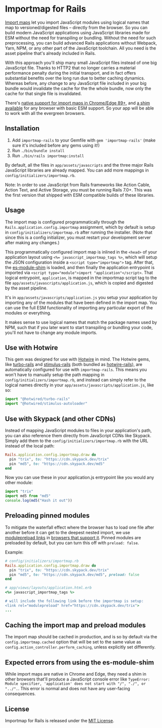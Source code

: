 # Importmap for Rails

[Import maps](https://github.com/WICG/import-maps) let you import JavaScript modules using logical names that map to versioned/digested files – directly from the browser. So you can build modern JavaScript applications using JavaScript libraries made for ESM without the need for transpiling or bundling. Without the need for such preprocessing, you can build advanced Rails applications without Webpack, Yarn, NPM, or any other part of the JavaScript toolchain. All you need is the asset pipeline that's already included in Rails.

With this approach you'll ship many small JavaScript files instead of one big JavaScript file. Thanks to HTTP2 that no longer carries a material performance penalty during the initial transport, and in fact offers substantial benefits over the long run due to better caching dynamics. Whereas before, any change to any JavaScript file included in your big bundle would invalidate the cache for the the whole bundle, now only the cache for that single file is invalidated.

There's [native support for import maps in Chrome/Edge 89+](https://caniuse.com/?search=importmap), and [a shim available](https://github.com/guybedford/es-module-shims) for any browser with basic ESM support. So your app will be able to work with all the evergreen browsers.


## Installation

1. Add `importmap-rails` to your Gemfile with `gem 'importmap-rails'` (make sure it's included before any gems using it!)
2. Run `./bin/bundle install`
3. Run `./bin/rails importmap:install`

By default, all the files in `app/assets/javascripts` and the three major Rails JavaScript libraries are already mapped. You can add more mappings in `config/initializers/importmap.rb`.

Note: In order to use JavaScript from Rails frameworks like Action Cable, Action Text, and Active Storage, you must be running Rails 7.0+. This was the first version that shipped with ESM compatible builds of these libraries.


## Usage

The import map is configured programmatically through the `Rails.application.config.importmap` assignment, which by default is setup in `config/initializers/importmap.rb` after running the installer. (Note that since this is a config initializer, you must restart your development server after making any changes.)

This programmatically configured import map is inlined in the `<head>` of your application layout using `<%= javascript_importmap_tags %>`, which will setup the JSON configuration inside a `<script type="importmap">` tag. After that, the [es-module-shim](https://github.com/guybedford/es-module-shims) is loaded, and then finally the application entrypoint is imported via `<script type="module">import "application"</script>`. That logical entrypoint, `application`, is mapped in the importmap script tag to the file `app/assets/javascripts/application.js`, which is copied and digested by the asset pipeline.

It's in `app/assets/javascripts/application.js` you setup your application by importing any of the modules that have been defined in the import map. You can use the full ESM functionality of importing any particular export of the modules or everything.

It makes sense to use logical names that match the package names used by NPM, such that if you later want to start transpiling or bundling your code, you'll not have to change any module imports.


## Use with Hotwire

This gem was designed for use with [Hotwire](https://hotwired.dev) in mind. The Hotwire gems, like [turbo-rails](https://github.com/hotwired/turbo-rails) and [stimulus-rails](https://github.com/hotwired/stimulus-rails) (both bundled as [hotwire-rails](https://github.com/hotwired/hotwire-rails)), are automatically configured for use with `importmap-rails`. This means you won't have to manually setup the path mapping in `config/initializers/importmap.rb`, and instead can simply refer to the logical names directly in your `app/assets/javascripts/application.js`, like so:

```js
import "@hotwired/turbo-rails"
import "@hotwired/stimulus-autoloader"
```


## Use with Skypack (and other CDNs)

Instead of mapping JavaScript modules to files in your application's path, you can also reference them directly from JavaScript CDNs like Skypack. Simply add them to the `config/initializers/importmap.rb` with the URL instead of the local path:

```ruby
Rails.application.config.importmap.draw do
  pin "trix", to: "https://cdn.skypack.dev/trix"
  pin "md5", to: "https://cdn.skypack.dev/md5"
end
```

Now you can use these in your application.js entrypoint like you would any other module:

```js
import "trix"
import md5 from "md5"
console.log(md5("Hash it out"))
```


## Preloading pinned modules

To mitigate the waterfall effect where the browser has to load one file after another before it can get to the deepest nested import, we use [modulepreload links](https://developers.google.com/web/updates/2017/12/modulepreload) in [browsers that support it](https://caniuse.com/?search=modulepreload). Pinned modules are preloaded by default, but you can turn this off with `preload: false`.

Example:

```ruby
# config/initializers/importmap.rb
Rails.application.config.importmap.draw do
  pin "trix", to: "https://cdn.skypack.dev/trix"
  pin "md5", to: "https://cdn.skypack.dev/md5", preload: false
end

# app/views/layouts/application.html.erb
<%= javascript_importmap_tags %> 

# will include the following link before the importmap is setup:
<link rel="modulepreload" href="https://cdn.skypack.dev/trix">
...
```


## Caching the import map and preload modules

The import map should be cached in production, and is so by default via the `config.importmap.cached` option that will be set to the same value as `config.action_controller.perform_caching`, unless explicitly set differently.


## Expected errors from using the es-module-shim

While import maps are native in Chrome and Edge, they need a shim in other browsers that'll produce a JavaScript console error like `TypeError: Module specifier, 'application' does not start with "/", "./", or "../".`. This error is normal and does not have any user-facing consequences.


## License

Importmap for Rails is released under the [MIT License](https://opensource.org/licenses/MIT).


